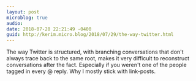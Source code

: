 ```yaml
---
layout: post
microblog: true
audio: 
date: 2018-07-28 22:21:49 -0400
guid: http://kerim.micro.blog/2018/07/29/the-way-twitter.html
---
```

The way Twitter is structured, with branching conversations that don't always trace back to the same root, makes it very difficult to reconstruct conversations after the fact. Especially if you weren't one of the people tagged in every @ reply. Why I mostly stick with link-posts.
